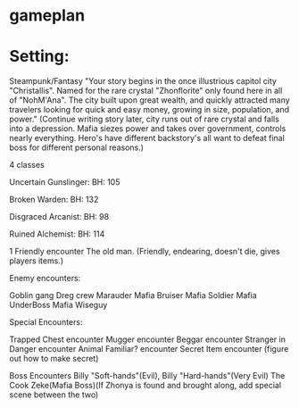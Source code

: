 # gameplan

# Setting:
Steampunk/Fantasy
"Your story begins in the once illustrious capitol city "Christallis". Named for the rare crystal "Zhonflorite" only found here in all of "NohM'Ana". The city built upon great wealth, and quickly attracted many travelers looking for quick and easy money, growing in size, population, and power." (Continue writing story later, city runs out of rare crystal and falls into a depression. Mafia siezes power and takes over government, controls nearly everything. Hero's have different backstory's all want to defeat final boss for different personal reasons.)


4 classes

Uncertain Gunslinger: BH: 105

Broken Warden: BH: 132

Disgraced Arcanist: BH: 98

Ruined Alchemist: BH: 114



1 Friendly encounter
The old man. (Friendly, endearing, doesn't die, gives players items.)



Enemy encounters:

Goblin gang
Dreg crew
Marauder
Mafia Bruiser
Mafia Soldier
Mafia UnderBoss
Mafia Wiseguy



Special Encounters:

Trapped Chest encounter
Mugger encounter
Beggar encounter
Stranger in Danger encounter
Animal Familiar? encounter
Secret Item encounter (figure out how to make secret)

Boss Encounters
Billy "Soft-hands"(Evil), Billy "Hard-hands"(Very Evil)
The Cook
Zeke(Mafia Boss)(If Zhonya is found and brought along, add special scene between the two)

